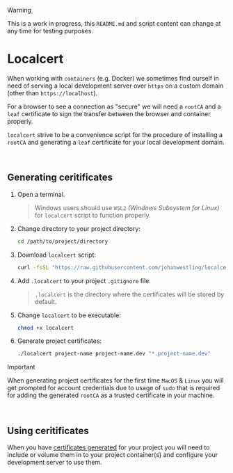 > [!WARNING]
> This is a work in progress, this `README.md` and script content can change at any time for testing purposes.

# Localcert

When working with `containers` (e.g. Docker) we sometimes find ourself in need of serving a local development server over `https` on a custom domain (other than `https://localhost`). 

For a browser to see a connection as "secure" we will need a `rootCA` and a `leaf` certificate to sign the transfer between the browser and container properly.

`localcert` strive to be a convenience script for the procedure of installing a `rootCA` and generating a `leaf` certificate for your local development domain.

<br>

## Generating ceritificates

1. Open a terminal.
	
	> Windows users should use `WSL2` _(Windows Subsystem for Linux)_ for `localcert` script to function properly.

1. Change directory to your project directory:

	```bash
	cd /path/to/project/directory
	```

1. Download `localcert` script:
	
	```bash
	curl -fsSL "https://raw.githubusercontent.com/johanwestling/localcert/main/localcert" -o localcert
	```

1. Add `.localcert` to your project `.gitignore` file.

	> `.localcert` is the directory where the certificates will be stored by default.

1. Change `localcert` to be executable:
	
	```bash
	chmod +x localcert
	```
	
1. Generate project certificates:
	
	```bash
	./localcert project-name project-name.dev "*.project-name.dev"
	```

> [!IMPORTANT]
> When generating project certificates for the first time `MacOS` & `Linux` you will get prompted for account credentials due to usage of `sudo` that is required for adding the generated `rootCA` as a trusted certificate in your machine.

<br>

## Using ceritificates

When you have [certificates generated](#generating-ceritificates) for your project you will need to include or volume them in to your project container(s) and configure your development server to use them.